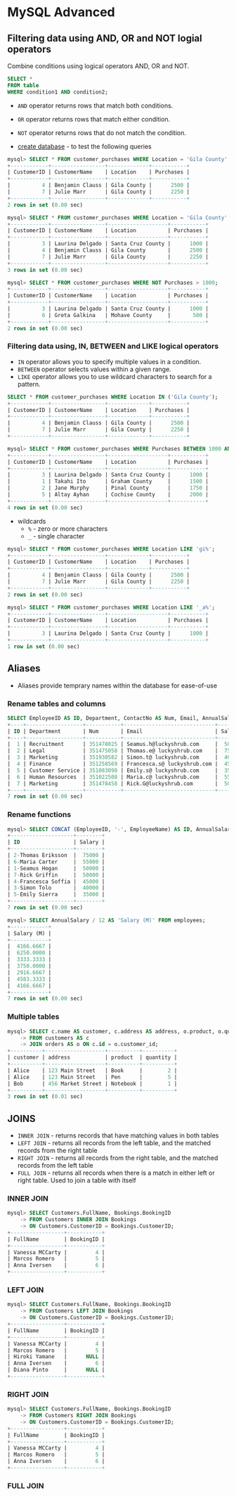 # MySQL Advanced

## Filtering data using AND, OR and NOT logial operators

Combine conditions using logical operators AND, OR and NOT.

```sql
SELECT *
FROM table
WHERE condition1 AND condition2;
```

- `AND` operator returns rows that match both conditions.
- `OR` operator returns rows that match either condition.
- `NOT` operator returns rows that do not match the condition.

- [create database](./lucky_lab/00-create_db.sql) - to test the following queries

```sql
mysql> SELECT * FROM customer_purchases WHERE Location = 'Gila County' AND Purchases > 2000;
+------------+-----------------+-------------+-----------+
| CustomerID | CustomerName    | Location    | Purchases |
+------------+-----------------+-------------+-----------+
|          4 | Benjamin Clauss | Gila County |      2500 |
|          7 | Julie Marr      | Gila County |      2250 |
+------------+-----------------+-------------+-----------+
2 rows in set (0.00 sec)
```

```sql
mysql> SELECT * FROM customer_purchases WHERE Location = 'Gila County' OR Location = 'Santa Cruz County';
+------------+-----------------+-------------------+-----------+
| CustomerID | CustomerName    | Location          | Purchases |
+------------+-----------------+-------------------+-----------+
|          3 | Laurina Delgado | Santa Cruz County |      1000 |
|          4 | Benjamin Clauss | Gila County       |      2500 |
|          7 | Julie Marr      | Gila County       |      2250 |
+------------+-----------------+-------------------+-----------+
3 rows in set (0.00 sec)
```

```sql
mysql> SELECT * FROM customer_purchases WHERE NOT Purchases > 1000;
+------------+-----------------+-------------------+-----------+
| CustomerID | CustomerName    | Location          | Purchases |
+------------+-----------------+-------------------+-----------+
|          3 | Laurina Delgado | Santa Cruz County |      1000 |
|          6 | Greta Galkina   | Mohave County     |       500 |
+------------+-----------------+-------------------+-----------+
2 rows in set (0.00 sec)
```

### Filtering data using, IN, BETWEEN and LIKE logical operators

- `IN` operator allows you to specify multiple values in a condition.
- `BETWEEN` operator selects values within a given range.
- `LIKE` operator allows you to use wildcard characters to search for a pattern.

```sql
SELECT * FROM customer_purchases WHERE Location IN ('Gila County');
+------------+-----------------+-------------+-----------+
| CustomerID | CustomerName    | Location    | Purchases |
+------------+-----------------+-------------+-----------+
|          4 | Benjamin Clauss | Gila County |      2500 |
|          7 | Julie Marr      | Gila County |      2250 |
+------------+-----------------+-------------+-----------+
```

```sql
mysql> SELECT * FROM customer_purchases WHERE Purchases BETWEEN 1000 AND 2000 ORDER BY Purchases ASC;
+------------+-----------------+-------------------+-----------+
| CustomerID | CustomerName    | Location          | Purchases |
+------------+-----------------+-------------------+-----------+
|          3 | Laurina Delgado | Santa Cruz County |      1000 |
|          1 | Takahi Ito      | Graham County     |      1500 |
|          2 | Jane Murphy     | Pinal County      |      1750 |
|          5 | Altay Ayhan     | Cochise County    |      2000 |
+------------+-----------------+-------------------+-----------+
4 rows in set (0.00 sec)

```

- wildcards
  - `%` - zero or more characters
  - `_` - single character

```sql
mysql> SELECT * FROM customer_purchases WHERE Location LIKE 'gi%';
+------------+-----------------+-------------+-----------+
| CustomerID | CustomerName    | Location    | Purchases |
+------------+-----------------+-------------+-----------+
|          4 | Benjamin Clauss | Gila County |      2500 |
|          7 | Julie Marr      | Gila County |      2250 |
+------------+-----------------+-------------+-----------+
2 rows in set (0.00 sec)

```

```sql
mysql> SELECT * FROM customer_purchases WHERE Location LIKE '_a%';
+------------+-----------------+-------------------+-----------+
| CustomerID | CustomerName    | Location          | Purchases |
+------------+-----------------+-------------------+-----------+
|          3 | Laurina Delgado | Santa Cruz County |      1000 |
+------------+-----------------+-------------------+-----------+
1 row in set (0.00 sec)
```

## Aliases

- Aliases provide temprary names within the database for ease-of-use

### Rename tables and columns

```sql
SELECT EmployeeID AS ID, Department, ContactNo AS Num, Email, AnnualSalary AS Salary FROM employees;
+----+------------------+-----------+-----------------------------+--------+
| ID | Department       | Num       | Email                       | Salary |
+----+------------------+-----------+-----------------------------+--------+
|  1 | Recruitment      | 351478025 | Seamus.h@luckyshrub.com     |  50000 |
|  2 | Legal            | 351475058 | Thomas.e@ luckyshrub.com    |  75000 |
|  3 | Marketing        | 351930582 | Simon.t@ luckyshrub.com     |  40000 |
|  4 | Finance          | 351258569 | Francesca.s@ luckyshrub.com |  45000 |
|  5 | Customer Service | 351083098 | Emily.s@ luckyshrub.com     |  35000 |
|  6 | Human Resources  | 351022508 | Maria.c@ luckyshrub.com     |  55000 |
|  7 | Marketing        | 351478458 | Rick.G@luckyshrub.com       |  50000 |
+----+------------------+-----------+-----------------------------+--------+
7 rows in set (0.00 sec)
```

### Rename functions

```sql
mysql> SELECT CONCAT (EmployeeID, '-', EmployeeName) AS ID, AnnualSalary AS Salary FROM employees ORDER BY AnnualSalary DESC;
+--------------------+--------+
| ID                 | Salary |
+--------------------+--------+
| 2-Thomas Eriksson  |  75000 |
| 6-Maria Carter     |  55000 |
| 1-Seamus Hogan     |  50000 |
| 7-Rick Griffin     |  50000 |
| 4-Francesca Soffia |  45000 |
| 3-Simon Tolo       |  40000 |
| 5-Emily Sierra     |  35000 |
+--------------------+--------+
7 rows in set (0.00 sec)
```

```sql
mysql> SELECT AnnualSalary / 12 AS 'Salary (M)' FROM employees;
+------------+
| Salary (M) |
+------------+
|  4166.6667 |
|  6250.0000 |
|  3333.3333 |
|  3750.0000 |
|  2916.6667 |
|  4583.3333 |
|  4166.6667 |
+------------+
7 rows in set (0.00 sec)
```

### Multiple tables

```sql
mysql> SELECT c.name AS customer, c.address AS address, o.product, o.quantity
    -> FROM customers AS c
    -> JOIN orders AS o ON c.id = o.customer_id;
+----------+-------------------+----------+----------+
| customer | address           | product  | quantity |
+----------+-------------------+----------+----------+
| Alice    | 123 Main Street   | Book     |        2 |
| Alice    | 123 Main Street   | Pen      |        5 |
| Bob      | 456 Market Street | Notebook |        1 |
+----------+-------------------+----------+----------+
3 rows in set (0.01 sec)
```

## JOINS

- `INNER JOIN` - returns records that have matching values in both tables
- `LEFT JOIN` - returns all records from the left table, and the matched records from the right table
- `RIGHT JOIN` - returns all records from the right table, and the matched records from the left table
- `FULL JOIN` - returns all records when there is a match in either left or right table. Used to join a table with itself

### INNER JOIN

```sql
mysql> SELECT Customers.FullName, Bookings.BookingID
    -> FROM Customers INNER JOIN Bookings
    -> ON Customers.CustomerID = Bookings.CustomerID;
+-----------------+-----------+
| FullName        | BookingID |
+-----------------+-----------+
| Vanessa MCCarty |         4 |
| Marcos Romero   |         5 |
| Anna Iversen    |         6 |
+-----------------+-----------+
```

### LEFT JOIN

```sql
mysql> SELECT Customers.FullName, Bookings.BookingID
    -> FROM Customers LEFT JOIN Bookings
    -> ON Customers.CustomerID = Bookings.CustomerID;
+-----------------+-----------+
| FullName        | BookingID |
+-----------------+-----------+
| Vanessa MCCarty |         4 |
| Marcos Romero   |         5 |
| Hiroki Yamane   |      NULL |
| Anna Iversen    |         6 |
| Diana Pinto     |      NULL |
+-----------------+-----------+
```

### RIGHT JOIN

```sql
mysql> SELECT Customers.FullName, Bookings.BookingID
    -> FROM Customers RIGHT JOIN Bookings
    -> ON Customers.CustomerID = Bookings.CustomerID;
+-----------------+-----------+
| FullName        | BookingID |
+-----------------+-----------+
| Vanessa MCCarty |         4 |
| Marcos Romero   |         5 |
| Anna Iversen    |         6 |
+-----------------+-----------+
```

### FULL JOIN

```sql
